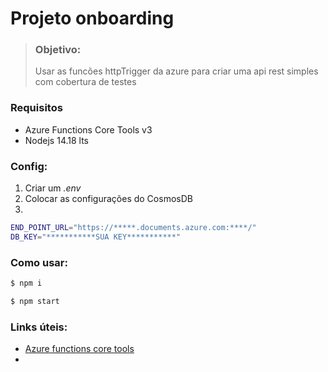 # Projeto onboarding



> ### Objetivo:
> Usar as funcões httpTrigger da azure para criar uma api rest simples com cobertura de testes 

### Requisitos

- Azure Functions Core Tools v3
- Nodejs 14.18 lts

### Config:

1. Criar um _.env_
2. Colocar as configurações do CosmosDB
3.
```BASH
END_POINT_URL="https://*****.documents.azure.com:****/"
DB_KEY="***********SUA KEY***********"
```

### Como usar:
```bash
$ npm i
```
```bash
$ npm start
```

### Links úteis:

- [Azure functions core tools](https://www.npmjs.com/package/azure-functions-core-tools)
- 